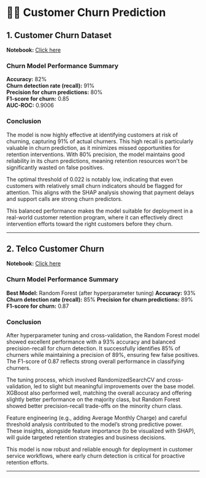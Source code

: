 # **🙍‍♂️ Customer Churn Prediction**

## 1. **Customer Churn Dataset**
**Notebook:** [Click here](https://github.com/julsCadenas/DS-ML-Projects/tree/main/CustomerChurnPrediction/notebooks/CustomerChurn/churn_model.ipynb)

### **Churn Model Performance Summary**
**Accuracy:** 82%  
**Churn detection rate (recall):** 91%  
**Precision for churn predictions:** 80%  
**F1-score for churn:** 0.85  
**AUC-ROC:** 0.9006  

### **Conclusion**
The model is now highly effective at identifying customers at risk of churning, capturing 91% of actual churners. This high recall is particularly valuable in churn prediction, as it minimizes missed opportunities for retention interventions. With 80% precision, the model maintains good reliability in its churn predictions, meaning retention resources won't be significantly wasted on false positives.

The optimal threshold of 0.022 is notably low, indicating that even customers with relatively small churn indicators should be flagged for attention. This aligns with the SHAP analysis showing that payment delays and support calls are strong churn predictors.

This balanced performance makes the model suitable for deployment in a real-world customer retention program, where it can effectively direct intervention efforts toward the right customers before they churn.


---

## 2. **Telco Customer Churn**
**Notebook:** [Click here](https://github.com/julsCadenas/DS-ML-Projects/tree/main/CustomerChurnPrediction/notebooks/TelcoChurn)

### **Churn Model Performance Summary**
**Best Model:** Random Forest (after hyperparameter tuning)
**Accuracy:** 93%
**Churn detection rate (recall):** 85%
**Precision for churn predictions:** 89%
**F1-score for churn:** 0.87

### **Conclusion**
After hyperparameter tuning and cross-validation, the Random Forest model showed excellent performance with a 93% accuracy and balanced precision-recall for churn detection. It successfully identifies 85% of churners while maintaining a precision of 89%, ensuring few false positives. The F1-score of 0.87 reflects strong overall performance in classifying churners.

The tuning process, which involved RandomizedSearchCV and cross-validation, led to slight but meaningful improvements over the base model. XGBoost also performed well, matching the overall accuracy and offering slightly better performance on the majority class, but Random Forest showed better precision-recall trade-offs on the minority churn class.

Feature engineering (e.g., adding Average Monthly Charge) and careful threshold analysis contributed to the model’s strong predictive power. These insights, alongside feature importance (to be visualized with SHAP), will guide targeted retention strategies and business decisions.

This model is now robust and reliable enough for deployment in customer service workflows, where early churn detection is critical for proactive retention efforts.

---